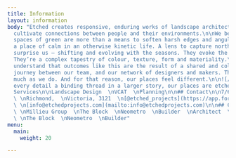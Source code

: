 ```yaml
---
title: Information
layout: information
body: "Etched creates responsive, enduring works of landscape architecture, that
  cultivate connections between people and their environments.\n\nWe believe that
  spaces of green are more than a means to soften harsh edges and angular lines. They’re
  a place of calm in an otherwise kinetic life. A lens to capture northern light.\n\nThey
  surprise us — shifting and evolving with the seasons. They evoke the imagination.
  They’re a complex tapestry of colour, texture, form and materiality.\n\n![/images/uploads/example07.jpg](https://app.forestry.io/sites/l0cbg2rjvsn3na/body-media//images/uploads/example07.jpg)\n\nWe
  understand that outcomes like this are the result of a shared and collaborative
  journey between our team, and our network of designers and makers. They care as
  much as we do. And for that reason, our places feel different.\n\n![/images/uploads/example08.jpg](https://app.forestry.io/sites/l0cbg2rjvsn3na/body-media//images/uploads/example08.jpg)\n\nWith
  every detail a binding thread in a larger story, our places are etched in time.\n\n##
  Services\n\nLandscape Design  \nVCAT  \nPlanning\n\n## Contact\n\n7/6 Bromham Place,
  \ \nRichmond,  \nVictoria, 3121  \n[@etched_projects](https://app.forestry.io/sites/l0cbg2rjvsn3na/#/pages/content-information-index-md)
  \ \n[info@etchedprojects.com](mailto:info@etchedprojects.com)\n\n## Collaborators\n\nArchitect
  \ \nMillieu Group  \nThe Block  \nNeometro  \nBuilder  \nArchitect  \nMillieu Group
  \ \nThe Block  \nNeometro  \nBuilder"
menu:
  main:
    weight: 20

---
```


